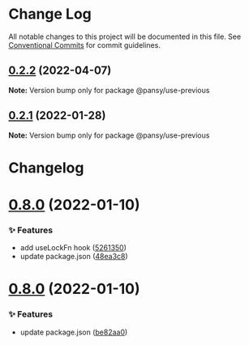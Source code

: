 # Change Log

All notable changes to this project will be documented in this file.
See [Conventional Commits](https://conventionalcommits.org) for commit guidelines.

## [0.2.2](https://github.com/pansyjs/react-hooks/compare/@pansy/use-previous@0.2.1...@pansy/use-previous@0.2.2) (2022-04-07)

**Note:** Version bump only for package @pansy/use-previous





## [0.2.1](https://github.com/pansyjs/react-hooks/compare/@pansy/use-previous@0.2.0...@pansy/use-previous@0.2.1) (2022-01-28)

**Note:** Version bump only for package @pansy/use-previous





# Changelog

# [0.8.0](https://github.com/pansyjs/react-hooks/compare/v0.7.0...v0.8.0) (2022-01-10)


### ✨ Features

* add useLockFn hook ([5261350](https://github.com/pansyjs/react-hooks/commit/5261350))
* update package.json ([48ea3c8](https://github.com/pansyjs/react-hooks/commit/48ea3c8))

# [0.8.0](https://github.com/pansyjs/react-hooks/compare/v0.7.0...v0.8.0) (2022-01-10)


### ✨ Features

* update package.json ([be82aa0](https://github.com/pansyjs/react-hooks/commit/be82aa0))
